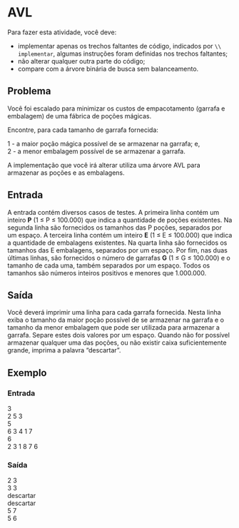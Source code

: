 # AVL

Para fazer esta atividade, você deve:

- implementar apenas os trechos faltantes de código, indicados por `\\ implementar`, algumas instruções foram definidas nos trechos faltantes;
- não alterar qualquer outra parte do código;
- compare com a árvore binária de busca sem balanceamento.

## Problema

Você foi escalado para minimizar os custos de empacotamento (garrafa e embalagem) de uma fábrica de poções mágicas.

Encontre, para cada tamanho de garrafa fornecida:

1 - a maior poção mágica possível de se armazenar na garrafa; e,<br>
2 - a menor embalagem possível de se armazenar a garrafa.

A implementação que você irá alterar utiliza uma árvore AVL para armazenar as poções e as embalagens.

## Entrada

A entrada contém diversos casos de testes. A primeira linha contém um inteiro **P** (1 ≤ P ≤ 100.000) que indica a quantidade de poções existentes. Na segunda linha são fornecidos os tamanhos das P poções, separados por um espaço. A terceira linha contém um inteiro **E** (1 ≤ E ≤ 100.000) que indica a quantidade de embalagens existentes. Na quarta linha são fornecidos os tamanhos das E embalagens, separados por um espaço. Por fim, nas duas últimas linhas, são fornecidos o número de garrafas **G** (1 ≤ G ≤ 100.000) e o tamanho de cada uma, também separados por um espaço. Todos os tamanhos são números inteiros positivos e menores que 1.000.000.

## Saída

Você deverá imprimir uma linha para cada garrafa fornecida. Nesta linha exiba o tamanho da maior poção possível de se armazenar na garrafa e o tamanho da menor embalagem que pode ser utilizada para armazenar a garrafa. Separe estes dois valores por um espaço. Quando não for possível armazenar qualquer uma das poções, ou não existir caixa suficientemente grande, imprima a palavra “descartar”.

## Exemplo

### Entrada 

3 <br>
2 5 3<br>
5<br>
6 3 4 1 7<br>
6<br>
2 3 1 8 7 6<br>

### Saída

2 3<br>
3 3<br>
descartar<br>
descartar<br>
5 7<br>
5 6<br>
